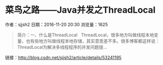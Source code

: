 # 菜鸟之路——Java并发之ThreadLocal
作者：sjjsh2
日期：2016-11-20 20:30
浏览量：1625
> 简介：一、什么是ThreadLocal
  ThreadLocal，很多地方叫做线程本地变量，也有些地方叫做线程本地存储，其实意思差不多。很多博客都这样说：ThreadLocal为解决多线程程序的并发问题提...

 链接：http://blog.csdn.net/sjjsh2/article/details/53241195
